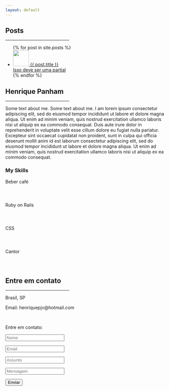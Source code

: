 ```yaml
---
layout: default
---
```


<!-- Main Img Section -->

<div class="intro-header">
  <div class="w3-container">
    <div class="w3-row">
      <div class="col-lg-12">
      </div>
    </div>
  </div>
</div>

<!-- End Main Img Section -->

<!-- Posts Section -->
<div class="w3-content w3-justify w3-text-grey w3-padding-64" id="posts">
  <h2 class="w3-text-orange">Posts</h2>
  <hr style="width:200px" class="w3-opacity">

  <div class="w3-third">
    <ul class="w3-ul w3-hoverable">
      {% for post in site.posts %}
        <a href="{{ post.url }}">
          <li class="w3-padding-16">
            <img src="{{ post.related_image }}" class="w3-left w3-margin-right" style="width:50px">
            <span class="w3-large">{{ post.title }}</span><br>
            <span>Isso deve ser uma partial</span>
          </li>
        </a>
      {% endfor %}
    </ul>
  </div>
</div>

<!-- About Section -->
<div class="w3-content w3-justify w3-text-grey w3-padding-64" id="about">
  <h2 class="w3-text-orange">Henrique Panham</h2>
  <hr style="width:200px" class="w3-opacity">
  <p>Some text about me. Some text about me. I am lorem ipsum consectetur adipiscing elit, sed do eiusmod tempor incididunt ut labore et dolore magna aliqua. Ut enim ad minim veniam, quis nostrud exercitation ullamco laboris nisi ut aliquip
    ex ea commodo consequat. Duis aute irure dolor in reprehenderit in voluptate velit esse cillum dolore eu fugiat nulla pariatur. Excepteur sint occaecat cupidatat non proident, sunt in culpa qui officia deserunt mollit anim id est laborum consectetur
    adipiscing elit, sed do eiusmod tempor incididunt ut labore et dolore magna aliqua. Ut enim ad minim veniam, quis nostrud exercitation ullamco laboris nisi ut aliquip ex ea commodo consequat.
  </p>

  <h3 class="w3-padding-16 w3-text-orange">My Skills</h3>
  <p class="w3-wide">Beber café</p>
  <div class="w3-white">
    <div class="w3-dark-grey" style="height:28px;width:95%"></div>
  </div>
  <p class="w3-wide">Ruby on Rails</p>
  <div class="w3-white">
    <div class="w3-dark-grey" style="height:28px;width:75%"></div>
  </div>
  <p class="w3-wide">CSS</p>
  <div class="w3-white">
    <div class="w3-dark-grey" style="height:28px;width:55%"></div>
  </div>
  <p class="w3-wide">Cantor</p>
  <div class="w3-white">
    <div class="w3-dark-grey" style="height:28px;width:5%"></div>
  </div>
  <!-- End About Section -->
</div>

<!-- Contact Section -->
<div class="w3-padding-64 w3-content w3-text-black" id="contact">
  <h2 class="w3-text-orange">Entre em contato</h2>
  <hr style="width:200px" class="w3-opacity">

  <div class="w3-section">
    <p><i class="fa fa-map-marker fa-fw w3-text-dark-gray w3-xxlarge w3-margin-right"></i> Brasil, SP</p>
    <p><i class="fa fa-envelope fa-fw w3-text-dark-gray w3-xxlarge w3-margin-right"> </i> Email: henriquepjv@hotmail.com</p>
  </div><br>
  <p>Entre em contato:</p>

  <form action="https://formspree.io/f/mjvlvevw" method="POST">
    <p><input class="w3-input w3-padding-16" type="text" placeholder="Nome" required name="_name"></p>
    <p><input class="w3-input w3-padding-16" type="text" placeholder="Email" required name="_replyto"></p>
    <p><input class="w3-input w3-padding-16" type="text" placeholder="Assunto" required name="_subject"></p>
    <p><input class="w3-input w3-padding-16" type="text" placeholder="Mensagem" required name="_message"></p>
    <p>
      <button class="w3-button w3-light-grey w3-padding-large" type="submit">
        <i class="fa fa-paper-plane"></i> Enviar
      </button>
    </p>
  </form>
<!-- End Contact Section -->
</div>

